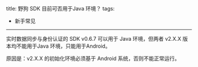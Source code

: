 title: 野狗 SDK 目前可否用于Java 环境？
tags:
- 新手常见
---
实时数据同步与身份认证的 SDK v0.6.7 可以用于 Java 环境，但两者 v2.X.X 版本均不能用于Java 环境，只能用于Android。

原因是：v2.X.X 的初始化环境必须基于 Android 系统，否则不能正常运行。
